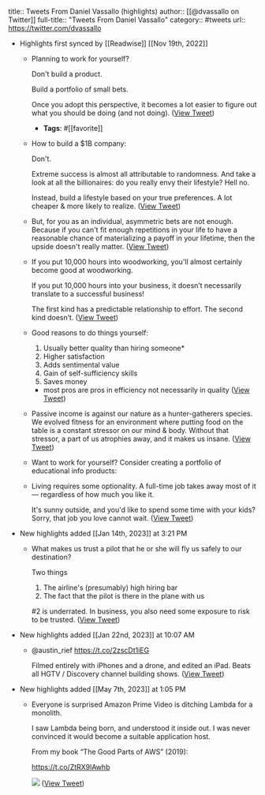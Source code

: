 title:: Tweets From Daniel Vassallo (highlights)
author:: [[@dvassallo on Twitter]]
full-title:: "Tweets From Daniel Vassallo"
category:: #tweets
url:: https://twitter.com/dvassallo

- Highlights first synced by [[Readwise]] [[Nov 19th, 2022]]
	- Planning to work for yourself?
	  
	  Don't build a product.
	  
	  Build a portfolio of small bets.
	  
	  Once you adopt this perspective, it becomes a lot easier to figure out what you should be doing (and not doing). ([View Tweet](https://twitter.com/dvassallo/status/1393780653494206470))
		- **Tags**: #[[favorite]]
	- How to build a $1B company:
	  
	  Don't.
	  
	  Extreme success is almost all attributable to randomness. And take a look at all the billionaires: do you really envy their lifestyle? Hell no.
	  
	  Instead, build a lifestyle based on your true preferences. A lot cheaper & more likely to realize. ([View Tweet](https://twitter.com/dvassallo/status/1395932810959986690))
	- But, for you as an individual, asymmetric bets are not enough. Because if you can't fit enough repetitions in your life to have a reasonable chance of materializing a payoff in your lifetime, then the upside doesn't really matter. ([View Tweet](https://twitter.com/dvassallo/status/1369000656091111438))
	- If you put 10,000 hours into woodworking, you'll almost certainly become good at woodworking.
	  
	  If you put 10,000 hours into your business, it doesn’t necessarily translate to a successful business!
	  
	  The first kind has a predictable relationship to effort. The second kind doesn’t. ([View Tweet](https://twitter.com/dvassallo/status/1398728680382238720))
	- Good reasons to do things yourself:
	  
	  1. Usually better quality than hiring someone*
	  2. Higher satisfaction
	  3. Adds sentimental value
	  4. Gain of self-sufficiency skills
	  5. Saves money
	  
	  * most pros are pros in efficiency not necessarily in quality ([View Tweet](https://twitter.com/dvassallo/status/1408706663515889665))
	- Passive income is against our nature as a hunter-gatherers species. We evolved fitness for an environment where putting food on the table is a constant stressor on our mind & body. Without that stressor, a part of us atrophies away, and it makes us insane. ([View Tweet](https://twitter.com/dvassallo/status/1410528370622877698))
	- Want to work for yourself? Consider creating a portfolio of educational info products:
	- Living requires some optionality. A full-time job takes away most of it — regardless of how much you like it.
	  
	  It's sunny outside, and you'd like to spend some time with your kids? Sorry, that job you love cannot wait. ([View Tweet](https://twitter.com/dvassallo/status/1444450768812052483))
- New highlights added [[Jan 14th, 2023]] at 3:21 PM
	- What makes us trust a pilot that he or she will fly us safely to our destination?
	  
	  Two things
	  
	  1) The airline's (presumably) high hiring bar
	  2) The fact that the pilot is there in the plane with us
	  
	  #2 is underrated. In business, you also need some exposure to risk to be trusted. ([View Tweet](https://twitter.com/dvassallo/status/1613967874040950784))
- New highlights added [[Jan 22nd, 2023]] at 10:07 AM
	- @austin_rief https://t.co/2zscDt1iEG
	  
	  Filmed entirely with iPhones and a drone, and edited an iPad. Beats all HGTV / Discovery channel building shows. ([View Tweet](https://twitter.com/dvassallo/status/1616880659343233024))
- New highlights added [[May 7th, 2023]] at 1:05 PM
	- Everyone is surprised Amazon Prime Video is ditching Lambda for a monolith.
	  
	  I saw Lambda being born, and understood it inside out. I was never convinced it would become a suitable application host.
	  
	  From my book “The Good Parts of AWS” (2019):
	  
	  https://t.co/ZtRX9lAwhb 
	  
	  ![](https://pbs.twimg.com/media/FvdRBPnaYAEuoGV.jpg) ([View Tweet](https://twitter.com/dvassallo/status/1654880475603935232))